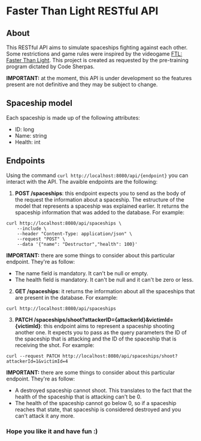 # Faster Than Light RESTful API

## About

This RESTful API aims to simulate spaceships fighting against each other. Some restrictions and game rules were inspired by the videogame [FTL: Faster Than Light](https://store.steampowered.com/app/212680/FTL_Faster_Than_Light/). This project is created as requested by the pre-training program dictated by Code Sherpas.

**IMPORTANT:** at the moment, this API is under development so the features present are not definitive and they may be subject to change.

## Spaceship model

Each spaceship is made up of the following attributes:

  - ID: long
  - Name: string
  - Health: int

## Endpoints

Using the command `curl http://localhost:8080/api/{endpoint}` you can interact with the API. The avaible endpoints are the following:

1. **POST /spaceships**: this endpoint expects you to send as the body of the request the information about a spaceship. The estructure of the model that represents a spaceship was explained earlier. It returns the spaceship information that was added to the database. For example:
```
curl http://localhost:8080/api/spaceships \
    --include \
    --header "Content-Type: application/json" \
    --request "POST" \
    --data '{"name": "Destructor","health": 100}'
```
**IMPORTANT:** there are some things to consider about this particular endpoint. They're as follow:

  * The name field is mandatory. It can't be null or empty.
  * The health field is mandatory. It can't be null and it can't be zero or less.

2. **GET /spaceships**: it returns the information about all the spaceships that are present in the database. For example:
```
curl http://localhost:8080/api/spaceships
```
3. **PATCH /spaceships/shoot?attackerID={attackerId}&victimId={victimId}**: this endpoint aims to represent a spaceship shooting another one. It expects you to pass as the query parameters the ID of the spaceship that is attacking and the ID of the spaceship that is receiving the shot. For example:
```
curl --request PATCH http://localhost:8080/api/spaceships/shoot?attackerId=1&victimId=4
```
**IMPORTANT:** there are some things to consider about this particular endpoint. They're as follow:

  * A destroyed spaceship cannot shoot. This translates to the fact that the health of the spaceship that is attacking can't be 0.
  * The health of the spaceship cannot go below 0, so if a spaceship reaches that state, that spaceship is considered destroyed and you can't attack it any more.

### Hope you like it and have fun :)
